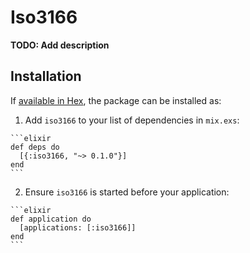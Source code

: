 # Iso3166

**TODO: Add description**

## Installation

If [available in Hex](https://hex.pm/docs/publish), the package can be installed as:

  1. Add `iso3166` to your list of dependencies in `mix.exs`:

    ```elixir
    def deps do
      [{:iso3166, "~> 0.1.0"}]
    end
    ```

  2. Ensure `iso3166` is started before your application:

    ```elixir
    def application do
      [applications: [:iso3166]]
    end
    ```

